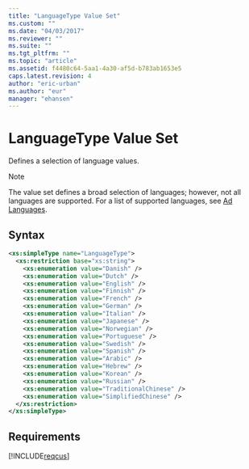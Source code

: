 ```yaml
---
title: "LanguageType Value Set"
ms.custom: ""
ms.date: "04/03/2017"
ms.reviewer: ""
ms.suite: ""
ms.tgt_pltfrm: ""
ms.topic: "article"
ms.assetid: f4480c64-5aa1-4a30-af5d-b783ab1653e5
caps.latest.revision: 4
author: "eric-urban"
ms.author: "eur"
manager: "ehansen"
---
```

# LanguageType Value Set
Defines a selection of language values.

> [!NOTE]
> The value set defines a broad selection of languages; however, not all languages are supported. For a list of supported languages, see [Ad Languages](https://msdn.microsoft.com/library/bing-ads-ad-languages.aspx).

## Syntax

```xml
<xs:simpleType name="LanguageType">
  <xs:restriction base="xs:string">
    <xs:enumeration value="Danish" />
    <xs:enumeration value="Dutch" />
    <xs:enumeration value="English" />
    <xs:enumeration value="Finnish" />
    <xs:enumeration value="French" />
    <xs:enumeration value="German" />
    <xs:enumeration value="Italian" />
    <xs:enumeration value="Japanese" />
    <xs:enumeration value="Norwegian" />
    <xs:enumeration value="Portuguese" />
    <xs:enumeration value="Swedish" />
    <xs:enumeration value="Spanish" />
    <xs:enumeration value="Arabic" /> 
    <xs:enumeration value="Hebrew" /> 
    <xs:enumeration value="Korean" /> 
    <xs:enumeration value="Russian" /> 
    <xs:enumeration value="TraditionalChinese" /> 
    <xs:enumeration value="SimplifiedChinese" /> 
  </xs:restriction>
</xs:simpleType>
```

## Requirements
[!INCLUDE[reqcus](../customer-api/includes/reqcus.md)]
